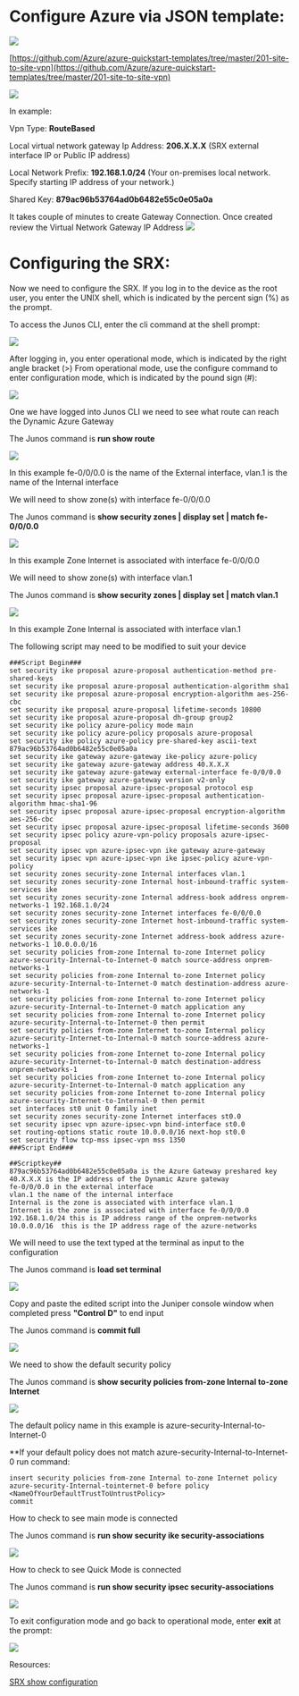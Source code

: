 # **Configure Azure via JSON template:** #

[![](https://github.com/Azure/Azure-vpn-config-samples/blob/master/Fortinet/Images/Deploy.jpg?raw=true)](https://portal.azure.com/#create/Microsoft.Template/uri/https%3A%2F%2Fraw.githubusercontent.com%2FAzure%2Fazure-quickstart-templates%2Fmaster%2F201-site-to-site-vpn%2Fazuredeploy.json)

[https://github.com/Azure/azure-quickstart-templates/tree/master/201-site-to-site-vpn](https://github.com/Azure/azure-quickstart-templates/tree/master/201-site-to-site-vpn)

![](https://github.com/Azure/Azure-vpn-config-samples/blob/master/Juniper/Current/Images/SRX/Site2Site.png?raw=true)

In example:

Vpn Type: **RouteBased**

Local virtual network gateway Ip Address: **206.X.X.X** (SRX external interface IP or Public IP address) 

Local Network Prefix: **192.168.1.0/24** (Your on-premises local network. Specify starting IP address of your network.) 

Shared Key: **879ac96b53764ad0b6482e55c0e05a0a**

It takes couple of minutes to create Gateway Connection. Once created review the Virtual Network Gateway IP Address 
![](https://github.com/Azure/Azure-vpn-config-samples/blob/master/Juniper/Current/Images/SRX/AzureGW.png?raw=true)

# **Configuring the SRX:** #

Now we need to configure the SRX. If you log in to the device as the root user, you enter the UNIX shell, which is indicated by the percent sign (%) as the prompt. 
 
To access the Junos CLI, enter the cli command at the shell prompt:

![](https://github.com/Azure/Azure-vpn-config-samples/blob/master/Juniper/Current/Images/SRX/Junos_cli.png?raw=true)
 
After logging in, you enter operational mode, which is indicated by the right angle bracket (>) From operational mode, use the configure command to enter configuration mode, which is indicated by the pound sign (#):

![](https://github.com/Azure/Azure-vpn-config-samples/blob/master/Juniper/Current/Images/SRX/operationalmode.png?raw=true)

One we have logged into Junos CLI we need to see what route can reach the Dynamic Azure Gateway

The Junos command is **run show route**

![](https://github.com/Azure/Azure-vpn-config-samples/blob/master/Juniper/Current/Images/SRX/runshowroute.png?raw=true)

In this example fe-0/0/0.0 is the name of the External interface, vlan.1 is the name of the Internal interface
 
We will need to show zone(s) with interface  fe-0/0/0.0
 
The Junos command is **show security zones | display set | match fe-0/0/0.0**

![](https://github.com/Azure/Azure-vpn-config-samples/blob/master/Juniper/Current/Images/SRX/internet.png?raw=true)

In this example Zone Internet is associated with interface fe-0/0/0.0
 
We will need to show zone(s) with interface vlan.1
 
The Junos command is **show security zones | display set | match vlan.1**

![](https://github.com/Azure/Azure-vpn-config-samples/blob/master/Juniper/Current/Images/SRX/internal.png?raw=true)

In this example Zone Internal is associated with interface vlan.1
 
The following script may need to be modified to suit your device

	###Script Begin###
	set security ike proposal azure-proposal authentication-method pre-shared-keys
	set security ike proposal azure-proposal authentication-algorithm sha1
	set security ike proposal azure-proposal encryption-algorithm aes-256-cbc
	set security ike proposal azure-proposal lifetime-seconds 10800
	set security ike proposal azure-proposal dh-group group2
	set security ike policy azure-policy mode main
	set security ike policy azure-policy proposals azure-proposal
	set security ike policy azure-policy pre-shared-key ascii-text 879ac96b53764ad0b6482e55c0e05a0a
	set security ike gateway azure-gateway ike-policy azure-policy
	set security ike gateway azure-gateway address 40.X.X.X
	set security ike gateway azure-gateway external-interface fe-0/0/0.0
	set security ike gateway azure-gateway version v2-only
	set security ipsec proposal azure-ipsec-proposal protocol esp
	set security ipsec proposal azure-ipsec-proposal authentication-algorithm hmac-sha1-96
	set security ipsec proposal azure-ipsec-proposal encryption-algorithm aes-256-cbc
	set security ipsec proposal azure-ipsec-proposal lifetime-seconds 3600
	set security ipsec policy azure-vpn-policy proposals azure-ipsec-proposal
	set security ipsec vpn azure-ipsec-vpn ike gateway azure-gateway
	set security ipsec vpn azure-ipsec-vpn ike ipsec-policy azure-vpn-policy
	set security zones security-zone Internal interfaces vlan.1
	set security zones security-zone Internal host-inbound-traffic system-services ike
	set security zones security-zone Internal address-book address onprem-networks-1 192.168.1.0/24
	set security zones security-zone Internet interfaces fe-0/0/0.0
	set security zones security-zone Internet host-inbound-traffic system-services ike
	set security zones security-zone Internet address-book address azure-networks-1 10.0.0.0/16
	set security policies from-zone Internal to-zone Internet policy azure-security-Internal-to-Internet-0 match source-address onprem-networks-1
	set security policies from-zone Internal to-zone Internet policy azure-security-Internal-to-Internet-0 match destination-address azure-networks-1
	set security policies from-zone Internal to-zone Internet policy azure-security-Internal-to-Internet-0 match application any
	set security policies from-zone Internal to-zone Internet policy azure-security-Internal-to-Internet-0 then permit
	set security policies from-zone Internet to-zone Internal policy azure-security-Internet-to-Internal-0 match source-address azure-networks-1
	set security policies from-zone Internet to-zone Internal policy azure-security-Internet-to-Internal-0 match destination-address onprem-networks-1
	set security policies from-zone Internet to-zone Internal policy azure-security-Internet-to-Internal-0 match application any
	set security policies from-zone Internet to-zone Internal policy azure-security-Internet-to-Internal-0 then permit
	set interfaces st0 unit 0 family inet
	set security zones security-zone Internet interfaces st0.0
	set security ipsec vpn azure-ipsec-vpn bind-interface st0.0
	set routing-options static route 10.0.0.0/16 next-hop st0.0
	set security flow tcp-mss ipsec-vpn mss 1350
	###Script End###

	##Scriptkey##
	879ac96b53764ad0b6482e55c0e05a0a is the Azure Gateway preshared key
	40.X.X.X is the IP address of the Dynamic Azure gateway
	fe-0/0/0.0 in the external interface
	vlan.1 the name of the internal interface
	Internal is the zone is associated with interface vlan.1
	Internet is the zone is associated with interface fe-0/0/0.0
	192.168.1.0/24 this is IP address range of the onprem-networks
	10.0.0.0/16  this is the IP address rage of the azure-networks

We will need to use the text typed at the terminal as input to the configuration
 
The Junos command is **load set terminal**

![](https://github.com/Azure/Azure-vpn-config-samples/blob/master/Juniper/Current/Images/SRX/terminal.png?raw=true)

Copy and paste the edited script into the Juniper console window when completed press **"Control D"** to end input
 
The Junos command is **commit full**

![](https://github.com/Azure/Azure-vpn-config-samples/blob/master/Juniper/Current/Images/SRX/commit.png?raw=true)

We need to show the default security policy
 
The Junos command is **show security policies from-zone Internal to-zone Internet** 

![](https://github.com/Azure/Azure-vpn-config-samples/blob/master/Juniper/Current/Images/SRX/policys.png?raw=true)

The default policy name in this example is azure-security-Internal-to-Internet-0
 
**If your default policy does not match azure-security-Internal-to-Internet-0 run command:

	insert security policies from-zone Internal to-zone Internet policy azure-security-Internal-tointernet-0 before policy <NameOfYourDefaultTrustToUntrustPolicy>
	commit 

How to check to see main mode is connected
 
The Junos command is **run show security ike security-associations**

![](https://github.com/Azure/Azure-vpn-config-samples/blob/master/Juniper/Current/Images/SRX/ike.png?raw=true)

How to check to see Quick Mode is connected  
 
The Junos command is **run show security ipsec security-associations**

![](https://github.com/Azure/Azure-vpn-config-samples/blob/master/Juniper/Current/Images/SRX/ipsec.png?raw=true)
 
To exit configuration mode and go back to operational mode, enter **exit** at the prompt:

![](https://github.com/Azure/Azure-vpn-config-samples/blob/master/Juniper/Current/Images/SRX/exit.png?raw=true)

Resources:

[SRX show configuration](https://github.com/Azure/Azure-vpn-config-samples/blob/master/Juniper/Current/SRX/juniper-srx-junos-12.1_show_configuration.txt)
